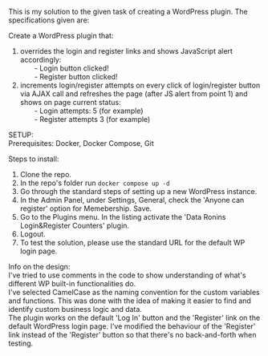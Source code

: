 This is my solution to the given task of creating a WordPress plugin. The specifications given are:

Create a WordPress plugin that:
1. overrides the login and register links and shows JavaScript alert accordingly:  
  - Login button clicked!  
  - Register button clicked!
2. increments login/register attempts on every click of login/register button via AJAX call and refreshes the page (after JS alert from point 1) and shows on page current status:  
  - Login attempts: 5 (for example)  
  - Register attempts 3 (for example)

SETUP:  
Prerequisites: Docker, Docker Compose, Git  
 
Steps to install:  
1. Clone the repo.
2. In the repo's folder run `docker compose up -d`
3. Go through the standard steps of setting up a new WordPress instance.
4. In the Admin Panel, under Settings, General, check the 'Anyone can register' option for Memebership. Save.
5. Go to the Plugins menu. In the listing activate the 'Data Ronins Login&Register Counters' plugin.
6. Logout.
7. To test the solution, please use the standard URL for the default WP login page.

Info on the design:  
I've tried to use comments in the code to show understanding of what's different WP built-in functionalities do.  
I've selected CamelCase as the naming convention for the custom variables and functions. This was done with the idea of making it easier to find and identify custom business logic and data.  
The plugin works on the default 'Log In' button and the 'Register' link on the default WordPress login page. I've modified the behaviour of the 'Register' link instead of the 'Register' button so that there's no back-and-forth when testing.


